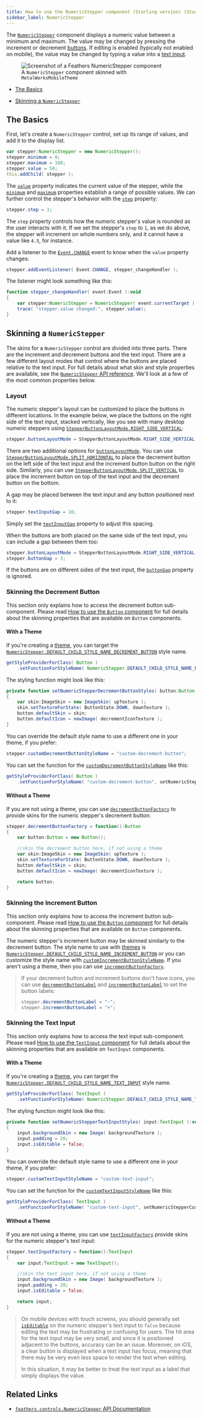 ```yaml
---
title: How to use the NumericStepper component (Starling version) (Starling version)
sidebar_label: NumericStepper
---
```


The [`NumericStepper`](/api-reference/feathers/controls/NumericStepper.html) component displays a numeric value between a minimum and maximum. The value may be changed by pressing the increment or decrement [buttons](./button.md). If editing is enabled (typically not enabled on mobile), the value may be changed by typing a value into a [text input](./text-input.md).

<figure>
<img src="/learn/as3-starling/images/numeric-stepper.png" srcset="/learn/as3-starling/images/numeric-stepper@2x.png 2x" alt="Screenshot of a Feathers NumericStepper component" />
<figcaption>A <code>NumericStepper</code> component skinned with <code>MetalWorksMobileTheme</code></figcaption>
</figure>

- [The Basics](#the-basics)

- [Skinning a `NumericStepper`](#skinning-a-numericstepper)

## The Basics

First, let's create a `NumericStepper` control, set up its range of values, and add it to the display list.

```actionscript
var stepper:NumericStepper = new NumericStepper();
stepper.minimum = 0;
stepper.maximum = 100;
stepper.value = 50;
this.addChild( stepper );
```

The [`value`](/api-reference/feathers/controls/NumericStepper.html#value) property indicates the current value of the stepper, while the [`minimum`](/api-reference/feathers/controls/NumericStepper.html#minimum) and [`maximum`](/api-reference/feathers/controls/NumericStepper.html#maximum) properties establish a range of possible values. We can further control the stepper's behavior with the [`step`](/api-reference/feathers/controls/NumericStepper.html#step) property:

```actionscript
stepper.step = 1;
```

The `step` property controls how the numeric stepper's value is rounded as the user interacts with it. If we set the stepper's `step` to `1`, as we do above, the stepper will increment on whole numbers only, and it cannot have a value like `4.5`, for instance.

Add a listener to the [`Event.CHANGE`](/api-reference/feathers/controls/NumericStepper.html#event:change) event to know when the `value` property changes:

```actionscript
stepper.addEventListener( Event.CHANGE, stepper_changeHandler );
```

The listener might look something like this:

```actionscript
function stepper_changeHandler( event:Event ):void
{
    var stepper:NumericStepper = NumericStepper( event.currentTarget );
    trace( "stepper.value changed:", stepper.value);
}
```

## Skinning a `NumericStepper`

The skins for a `NumericStepper` control are divided into three parts. There are the increment and decrement buttons and the text input. There are a few different layout modes that control where the buttons are placed relative to the text input. For full details about what skin and style properties are available, see the [`NumericStepper` API reference](/api-reference/feathers/controls/NumericStepper.html). We'll look at a few of the most common properties below.

### Layout

The numeric stepper's layout can be customized to place the buttons in different locations. In the example below, we place the buttons on the right side of the text input, stacked vertically, like you see with many desktop numeric steppers using [`StepperButtonLayoutMode.RIGHT_SIDE_VERTICAL`](/api-reference/feathers/controls/StepperButtonLayoutMode.html#RIGHT_SIDE_VERTICAL):

```actionscript
stepper.buttonLayoutMode = StepperButtonLayoutMode.RIGHT_SIDE_VERTICAL;
```

There are two additional options for [`buttonLayoutMode`](/api-reference/feathers/controls/NumericStepper.html#buttonLayoutMode). You can use [`StepperButtonLayoutMode.SPLIT_HORIZONTAL`](/api-reference/feathers/controls/StepperButtonLayoutMode.html#SPLIT_HORIZONTAL) to place the decrement button on the left side of the text input and the increment button button on the right side. Similarly, you can use [`StepperButtonLayoutMode.SPLIT_VERTICAL`](/api-reference/feathers/controls/StepperButtonLayoutMode.html#SPLIT_VERTICAL) to place the increment button on top of the text input and the decrement button on the bottom.

A gap may be placed between the text input and any button positioned next to it:

```actionscript
stepper.textInputGap = 10;
```

Simply set the [`textInputGap`](/api-reference/feathers/controls/NumericStepper.html#buttonLayoutMode) property to adjust this spacing.

When the buttons are both placed on the same side of the text input, you can include a gap between them too:

```actionscript
stepper.buttonLayoutMode = StepperButtonLayoutMode.RIGHT_SIDE_VERTICAL;
stepper.buttonGap = 3;
```

If the buttons are on different sides of the text input, the [`buttonGap`](/api-reference/feathers/controls/NumericStepper.html#buttonLayoutMode) property is ignored.

### Skinning the Decrement Button

This section only explains how to access the decrement button sub-component. Please read [How to use the `Button` component](./button.md) for full details about the skinning properties that are available on `Button` components.

#### With a Theme

If you're creating a [theme](./themes.md), you can target the [`NumericStepper.DEFAULT_CHILD_STYLE_NAME_DECREMENT_BUTTON`](/api-reference/feathers/controls/NumericStepper.html#DEFAULT_CHILD_STYLE_NAME_DECREMENT_BUTTON) style name.

```actionscript
getStyleProviderForClass( Button )
    .setFunctionForStyleName( NumericStepper.DEFAULT_CHILD_STYLE_NAME_DECREMENT_BUTTON, setNumericStepperDecrementButtonStyles );
```

The styling function might look like this:

```actionscript
private function setNumericStepperDecrementButtonStyles( button:Button ):void
{
    var skin:ImageSkin = new ImageSkin( upTexture );
    skin.setTextureForState( ButtonState.DOWN, downTexture );
    button.defaultSkin = skin;
    button.defaultIcon = newImage( decrementIconTexture );
}
```

You can override the default style name to use a different one in your theme, if you prefer:

```actionscript
stepper.customDecrementButtonStyleName = "custom-decrement-button";
```

You can set the function for the [`customDecrementButtonStyleName`](/api-reference/feathers/controls/NumericStepper.html#customDecrementButtonStyleName) like this:

```actionscript
getStyleProviderForClass( Button )
    .setFunctionForStyleName( "custom-decrement-button", setNumericStepperCustomDecrementButtonStyles );
```

#### Without a Theme

If you are not using a theme, you can use [`decrementButtonFactory`](/api-reference/feathers/controls/NumericStepper.html#decrementButtonFactory) to provide skins for the numeric stepper's decrement button:

```actionscript
stepper.decrementButtonFactory = function():Button
{
    var button:Button = new Button();

    //skin the decrement button here, if not using a theme
    var skin:ImageSkin = new ImageSkin( upTexture );
    skin.setTextureForState( ButtonState.DOWN, downTexture );
    button.defaultSkin = skin;
    button.defaultIcon = newImage( decrementIconTexture );

    return button;
}
```

### Skinning the Increment Button

This section only explains how to access the increment button sub-component. Please read [How to use the `Button` component](./button.md) for full details about the skinning properties that are available on `Button` components.

The numeric stepper's increment button may be skinned similarly to the decrement button. The style name to use with [themes](./themes.md) is [`NumericStepper.DEFAULT_CHILD_STYLE_NAME_INCREMENT_BUTTON`](/api-reference/feathers/controls/NumericStepper.html#DEFAULT_CHILD_STYLE_NAME_INCREMENT_BUTTON) or you can customize the style name with [`customIncrementButtonStyleName`](/api-reference/feathers/controls/NumericStepper.html#customIncrementButtonStyleName). If you aren't using a theme, then you can use [`incrementButtonFactory`](/api-reference/feathers/controls/NumericStepper.html#incrementButtonFactory).

> If your decrement button and increment buttons don't have icons, you can use [`decrementButtonLabel`](/api-reference/feathers/controls/NumericStepper.html#decrementButtonLabel) and [`incrementButtonLabel`](/api-reference/feathers/controls/NumericStepper.html#incrementButtonLabel) to set the button labels:
>
> ```actionscript
> stepper.decrementButtonLabel = "-";
> stepper.incrementButtonLabel = "+";
> ```

### Skinning the Text Input

This section only explains how to access the text input sub-component. Please read [How to use the `TextInput` component](./text-input.md) for full details about the skinning properties that are available on `TextInput` components.

#### With a Theme

If you're creating a [theme](./themes.md), you can target the [`NumericStepper.DEFAULT_CHILD_STYLE_NAME_TEXT_INPUT`](/api-reference/feathers/controls/NumericStepper.html#DEFAULT_CHILD_STYLE_NAME_TEXT_INPUT) style name.

```actionscript
getStyleProviderForClass( TextInput )
    .setFunctionForStyleName( NumericStepper.DEFAULT_CHILD_STYLE_NAME_TEXT_INPUT, setNumericStepperTextInputStyles );
```

The styling function might look like this:

```actionscript
private function setNumericStepperTextInputStyles( input:TextInput ):void
{
    input.backgroundSkin = new Image( backgroundTexture );
    input.padding = 20;
    input.isEditable = false;
}
```

You can override the default style name to use a different one in your theme, if you prefer:

```actionscript
stepper.customTextInputStyleName = "custom-text-input";
```

You can set the function for the [`customTextInputStyleName`](/api-reference/feathers/controls/NumericStepper.html#customTextInputStyleName) like this:

```actionscript
getStyleProviderForClass( TextInput )
    .setFunctionForStyleName( "custom-text-input", setNumericStepperCustomTextInputStyles );
```

#### Without a Theme

If you are not using a theme, you can use [`textInputFactory`](/api-reference/feathers/controls/NumericStepper.html#textInputFactory) provide skins for the numeric stepper's text input:

```actionscript
stepper.textInputFactory = function():TextInput
{
    var input:TextInput = new TextInput();

    //skin the text input here, if not using a theme
    input.backgroundSkin = new Image( backgroundTexture );
    input.padding = 20;
    input.isEditable = false;

    return input;
}
```

> On mobile devices with touch screens, you should generally set [`isEditable`](/api-reference/feathers/controls/TextInput.html#isEditable) on the numeric stepper's text input to `false` because editing the text may be frustrating or confusing for users. The hit area for the text input may be very small, and since it is positioned adjacent to the buttons, accuracy can be an issue. Moreover, on iOS, a clear button is displayed when a text input has focus, meaning that there may be very even less space to render the text when editing.
>
> In this situation, it may be better to treat the text input as a label that simply displays the value.

## Related Links

- [`feathers.controls.NumericStepper` API Documentation](/api-reference/feathers/controls/NumericStepper.html)
